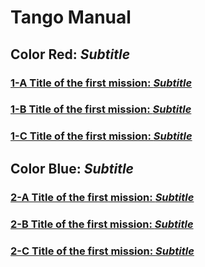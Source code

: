 # Tango Manual


<!-- {% include color_title2.html title="Color Red: " subtitle="Subtitle" color="red" %} -->

## Color Red: *Subtitle*

### [1-A Title of the first mission: *Subtitle*](1-a.md)
### [1-B Title of the first mission: *Subtitle*](1-b.md)
### [1-C Title of the first mission: *Subtitle*](1-c.md)

## Color Blue: *Subtitle*

### [2-A Title of the first mission: *Subtitle*](2-a.md)
### [2-B Title of the first mission: *Subtitle*](2-b.md)
### [2-C Title of the first mission: *Subtitle*](2-c.md)
